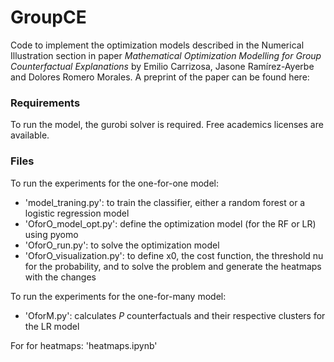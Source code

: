 # GroupCE

Code to implement the optimization models described in the Numerical Illustration section in paper *Mathematical Optimization Modelling for Group Counterfactual Explanations* by Emilio Carrizosa, Jasone Ramírez-Ayerbe and Dolores Romero Morales.
A preprint of the paper can be found here: 
### Requirements

To run the model, the gurobi solver is required. Free academics licenses are available. 


### Files

To run the experiments for the one-for-one model:

* 'model_traning.py': to train the classifier, either a random forest or a logistic regression model
* 'OforO_model_opt.py': define the optimization model (for the RF or LR) using pyomo
* 'OforO_run.py': to solve the optimization model
* 'OforO_visualization.py': to define x0, the cost function, the threshold nu for the probability, and to solve the problem and generate the heatmaps with the changes

To run the experiments for the one-for-many model: 

* 'OforM.py': calculates $P$ counterfactuals and their respective clusters for the LR model 

For for heatmaps: 'heatmaps.ipynb'
